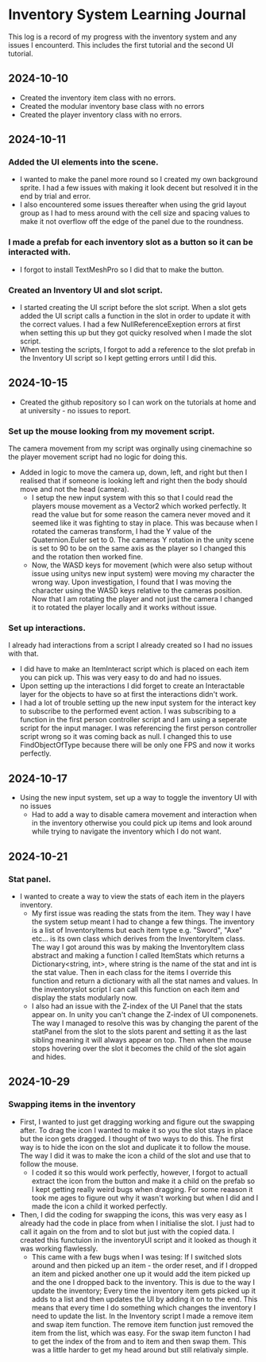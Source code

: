 # Inventory System Learning Journal
This log is a record of my progress with the inventory system and any issues I encounterd. This includes the first tutorial and the second UI tutorial.


## 2024-10-10
- Created the inventory item class with no errors.
- Created the modular inventory base class with no errors
- Created the player inventory class with no errors.

## 2024-10-11
### Added the UI elements into the scene.
- I wanted to make the panel more round so I created my own background sprite. I had a few issues with making it look decent but resolved it in the end by trial and error.
- I also encountered some issues thereafter when using the grid layout group as I had to mess around with the cell size and spacing values to make it not overflow off the edge of the panel due to the roundness.
  
### I made a prefab for each inventory slot as a button so it can be interacted with.
  - I forgot to install TextMeshPro so I did that to make the button.
  
### Created an Inventory UI and slot script.
  - I started creating the UI script before the slot script. When a slot gets added the UI script calls a function in the slot in order to update it with the correct values. I had a few NullReferenceExeption errors at first when setting this up but they got quicky resolved when I made the slot script.
  - When testing the scripts, I forgot to add a reference to the slot prefab in the Inventory UI script so I kept getting errors until I did this.


## 2024-10-15
- Created the github repository so I can work on the tutorials at home and at university - no issues to report.
  
### Set up the mouse looking from my movement script.
The camera movement from my script was orginally using cinemachine so the player movement script had no logic for doing this.
- Added in logic to move the camera up, down, left, and right but then I realised that if someone is looking left and right then the body should move and not the head (camera).
    - I setup the new input system with this so that I could read the players mouse movement as a Vector2 which worked perfectly. It read the value but for some reason the camera never moved and it seemed like it was fighting to stay in place. This was because when I rotated the cameras transform, I had the Y value of the Quaternion.Euler set to 0. The cameras Y rotation in the unity scene is set to 90 to be on the same axis as the player so I changed this and the rotation then worked fine.
    - Now, the WASD keys for movement (which were also setup without issue using unitys new input system) were moving my character the wrong way. Upon investigation, I found that I was moving the character using the WASD keys relative to the cameras position. Now that I am rotating the player and not just the camera I changed it to rotated the player locally and it works without issue.

### Set up interactions.
I already had interactions from a script I already created so I had no issues with that.
- I did have to make an ItemInteract script which is placed on each item you can pick up. This was very easy to do and had no issues. 
- Upon setting up the interactions I did forget to create an Interactable layer for the objects to have so at first the interactions didn't work.
- I had a lot of trouble setting up the new input system for the interact key to subscribe to the performed event action. I was subscribing to a function in the first person controller script and I am using a seperate script for the input manager. I was referencing the first person controller script wrong so it was coming back as null. I changed this to use FindObjectOfType because there will be only one FPS and now it works perfectly.


## 2024-10-17
- Using the new input system, set up a way to toggle the inventory UI with no issues
  - Had to add a way to disable camera movement and interaction when in the inventory otherwise you could pick up items and look around while trying to navigate the inventory which I do not want.


## 2024-10-21

### Stat panel.
- I wanted to create a way to view the stats of each item in the players inventory.
  - My first issue was reading the stats from the item. They way I have the system setup meant I had to change a few things. The inventory is a list of InventoryItems but each item type e.g. "Sword", "Axe" etc... is its own class which derives from the InventoryItem class. The way I got around this was by making the InventoryItem class abstract and making a function I called ItemStats which returns a Dictionary<string, int>, where string is the name of the stat and int is the stat value. Then in each class for the items I override this function and return a dictionary with all the stat names and values. In the inventoryslot script I can call this function on each item and display the stats modularly now.
  - I also had an issue with the Z-index of the UI Panel that the stats appear on. In unity you can't change the Z-index of UI componenets. The way I managed to resolve this was by changing the parent of the statPanel from the slot to the slots parent and setting it as the last sibling meaning it will always appear on top. Then when the mouse stops hovering over the slot it becomes the child of the slot again and hides.

 
## 2024-10-29

### Swapping items in the inventory
- First, I wanted to just get dragging working and figure out the swapping after. To drag the icon I wanted to make it so you the slot stays in place but the icon gets dragged. I thought of two ways to do this. The first way is to hide the icon on the slot and duplicate it to follow the mouse. The way I did it was to make the icon a child of the slot and use that to follow the mouse.
  - I coded it so this would work perfectly, however, I forgot to actuall extract the icon from the button and make it a child on the prefab so I kept getting really weird bugs when dragging. For some reaason it took me ages to figure out why it wasn't working but when I did and I made the icon a child it worked perfectly.
- Then, I did the coding for swapping the icons, this was very easy as I already had the code in place from when I initialise the slot. I just had to call it again on the from and to slot but just with the copied data. I created this functuion in the inventoryUI script and it looked as though it was working flawlessly.
  - This came with a few bugs when I was tesing: If I switched slots around and then picked up an item - the order reset, and if I dropped an item and picked another one up it would add the item picked up and the one I dropped back to the inventory. This is due to the way I update the inventory; Every time the inventory item gets picked up it adds to a list and then updates the UI by adding it on to the end. This means that every time I do something which changes the inventory I need to update the list. In the Inventory script I made a remove item and swap item function. The remove item function just removed the item from the list, which was easy. For the swap item functon I had to get the index of the from and to item and then swap them. This was a little harder to get my head around but still relativaly simple.
